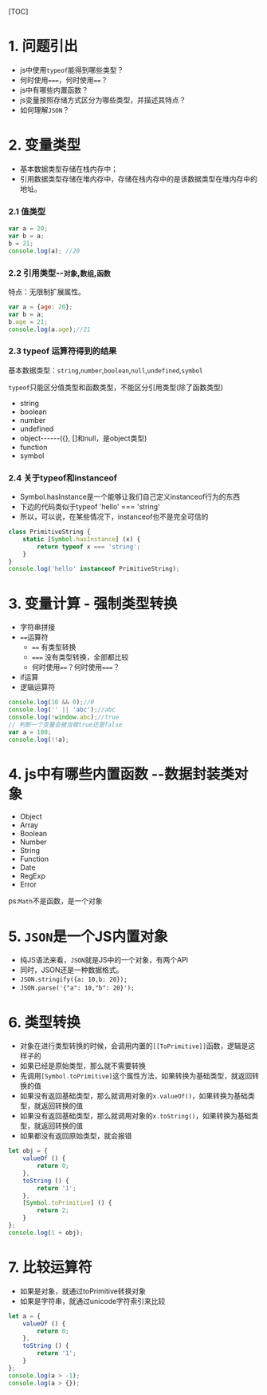 [TOC]

# 1. 问题引出
+ js中使用`typeof`能得到哪些类型？
+ 何时使用`===`，何时使用`==`？
+ js中有哪些内置函数？
+ js变量按照存储方式区分为哪些类型，并描述其特点？
+ 如何理解`JSON`？

# 2. 变量类型
+ 基本数据类型存储在栈内存中；
+ 引用数据类型存储在堆内存中，存储在栈内存中的是该数据类型在堆内存中的地址。
### 2.1 值类型 

```javascript
var a = 20;
var b = a;
b = 21;
console.log(a); //20
```

### 2.2 引用类型--`对象`,`数组`,`函数`
特点：无限制扩展属性。
```javascript
var a = {age: 20};
var b = a;
b.age = 21;
console.log(a.age);//21
```

### 2.3 typeof 运算符得到的结果
基本数据类型：`string`,`number`,`boolean`,`null`,`undefined`,`symbol`

`typeof`只能区分值类型和函数类型，不能区分引用类型(除了函数类型)

+ string
+ boolean
+ number
+ undefined
+ object------({}, []和null，是object类型)
+ function
+ symbol

### 2.4 关于typeof和instanceof
+ Symbol.hasInstance是一个能够让我们自己定义instanceof行为的东西
+ 下边的代码类似于typeof 'hello' === 'string'
+ 所以，可以说，在某些情况下，instanceof也不是完全可信的
```javascript
class PrimitiveString {
	static [Symbol.hasInstance] (x) {
		return typeof x === 'string';
	}
}
console.log('hello' instanceof PrimitiveString);
```

# 3. 变量计算  - 强制类型转换

+ 字符串拼接
+ `==`运算符
   - `==` 有类型转换
   -  `===` 没有类型转换，全部都比较
   - 何时使用`==`？何时使用`===`？
+ if运算
+ 逻辑运算符
```javascript
console.log(10 && 0);//0
console.log('' || 'abc');//abc
console.log(!window.abc);//true
// 判断一个变量会被当做true还是false
var a = 100;
console.log(!!a);
``` 

# 4. js中有哪些内置函数 --数据封装类对象

+ Object
+ Array
+ Boolean
+ Number
+ String
+ Function
+ Date
+ RegExp
+ Error

ps:`Math`不是函数，是一个对象

# 5. `JSON`是一个JS内置对象
+ 纯JS语法来看，`JSON`就是JS中的一个对象，有两个API
+ 同时，JSON还是一种数据格式。
+ `JSON.stringify({a: 10,b: 20});`
+ `JSON.parse('{"a": 10,"b": 20}');`


# 6. 类型转换
+ 对象在进行类型转换的时候，会调用内置的`[[ToPrimitive]]`函数，逻辑是这样子的
+ 如果已经是原始类型，那么就不需要转换
+ 先调用`[Symbol.toPrimitive]`这个属性方法，如果转换为基础类型，就返回转换的值
+ 如果没有返回基础类型，那么就调用对象的`x.valueOf()`，如果转换为基础类型，就返回转换的值
+ 如果没有返回基础类型，那么就调用对象的`x.toString()`，如果转换为基础类型，就返回转换的值
+ 如果都没有返回原始类型，就会报错
```javascript
let obj = {
	valueOf () {
		return 0;
	},
	toString () {
		return '1';
	},
	[Symbol.toPrimitive] () {
		return 2;
	}
};
console.log(1 + obj);
```

# 7. 比较运算符
+ 如果是对象，就通过toPrimitive转换对象
+ 如果是字符串，就通过unicode字符索引来比较

```javascript
let a = {
	valueOf () {
		return 0;
	},
	toString () {
		return '1';
	}
};
console.log(a > -1);
console.log(a > {});
```
